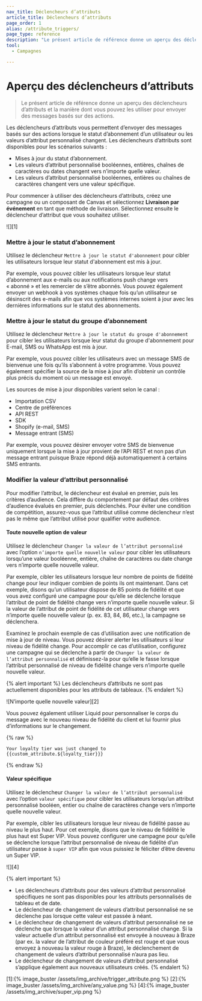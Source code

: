 ```yaml
---
nav_title: Déclencheurs d’attributs
article_title: Déclencheurs d’attributs
page_order: 1
alias: /attribute_triggers/
page_type: reference
description: "Le présent article de référence donne un aperçu des déclencheurs d’attributs et la manière dont vous pouvez les utiliser pour envoyer des messages basés sur des actions aux utilisateurs."
tool:
  - Campagnes

---
```


# Aperçu des déclencheurs d’attributs

> Le présent article de référence donne un aperçu des déclencheurs d’attributs et la manière dont vous pouvez les utiliser pour envoyer des messages basés sur des actions.

Les déclencheurs d’attributs vous permettent d’envoyer des messages basés sur des actions lorsque le statut d’abonnement d’un utilisateur ou les valeurs d’attribut personnalisé changent. Les déclencheurs d’attributs sont disponibles pour les scénarios suivants :

- Mises à jour du statut d’abonnement.
- Les valeurs d’attribut personnalisé booléennes, entières, chaînes de caractères ou dates changent vers n’importe quelle valeur.
- Les valeurs d’attribut personnalisé booléennes, entières ou chaînes de caractères changent vers une valeur spécifique.

Pour commencer à utiliser des déclencheurs d’attributs, créez une campagne ou un composant de Canvas et sélectionnez **Livraison par événement** en tant que méthode de livraison. Sélectionnez ensuite le déclencheur d’attribut que vous souhaitez utiliser.

![][1]

### Mettre à jour le statut d’abonnement

Utilisez le déclencheur `Mettre à jour le statut d'abonnement` pour cibler les utilisateurs lorsque leur statut d'abonnement est mis à jour. 

Par exemple, vous pouvez cibler les utilisateurs lorsque leur statut d’abonnement aux e-mails ou aux notifications push change vers « abonné » et les remercier de s’être abonnés. Vous pouvez également envoyer un webhook à vos systèmes chaque fois qu’un utilisateur se désinscrit des e-mails afin que vos systèmes internes soient à jour avec les dernières informations sur le statut des abonnements.

### Mettre à jour le statut du groupe d’abonnement

Utilisez le déclencheur `Mettre à jour le statut du groupe d'abonnement`  pour cibler les utilisateurs lorsque leur statut du groupe d'abonnement pour E-mail, SMS ou WhatsApp est mis à jour. 

Par exemple, vous pouvez cibler les utilisateurs avec un message SMS de bienvenue une fois qu’ils s’abonnent à votre programme. Vous pouvez également spécifier la source de la mise à jour afin d’obtenir un contrôle plus précis du moment où un message est envoyé. 

Les sources de mise à jour disponibles varient selon le canal :
- Importation CSV
- Centre de préférences
- API REST
- SDK
- Shopify (e-mail, SMS)
- Message entrant (SMS)

Par exemple, vous pouvez désirer envoyer votre SMS de bienvenue uniquement lorsque la mise à jour provient de l’API REST et non pas d’un message entrant puisque Braze répond déjà automatiquement à certains SMS entrants.

### Modifier la valeur d’attribut personnalisé

Pour modifier l’attribut, le déclencheur est évalué en premier, puis les critères d’audience. Cela diffère du comportement par défaut des critères d’audience évalués en premier, puis déclenchés. Pour éviter une condition de compétition, assurez-vous que l’attribut utilisé comme déclencheur n’est pas le même que l’attribut utilisé pour qualifier votre audience.

#### Toute nouvelle option de valeur

Utilisez le déclencheur `Changer la valeur de l’attribut personnalisé` avec l’option `n’importe quelle nouvelle valeur` pour cibler les utilisateurs lorsqu’une valeur booléenne, entière, chaîne de caractères ou date change vers n’importe quelle nouvelle valeur.

Par exemple, cibler les utilisateurs lorsque leur nombre de points de fidélité change pour leur indiquer combien de points ils ont maintenant. Dans cet exemple, disons qu’un utilisateur dispose de 85 points de fidélité et que vous avez configuré une campagne pour qu’elle se déclenche lorsque l’attribut de point de fidélité change vers n’importe quelle nouvelle valeur. Si la valeur de l’attribut de point de fidélité de cet utilisateur change vers n’importe quelle nouvelle valeur (p. ex. 83, 84, 86, etc.), la campagne se déclenchera.

Examinez le prochain exemple de cas d’utilisation avec une notification de mise à jour de niveau. Vous pouvez désirer alerter les utilisateurs si leur niveau de fidélité change. Pour accomplir ce cas d’utilisation, configurez une campagne qui se déclenche à partir de `Changer la valeur de l’attribut personnalisé` et définissez-la pour qu’elle le fasse lorsque l’attribut personnalisé de niveau de fidélité change vers n’importe quelle nouvelle valeur.

{% alert important %}
Les déclencheurs d’attributs ne sont pas actuellement disponibles pour les attributs de tableaux.
{% endalert %}

![N’importe quelle nouvelle valeur][2]

Vous pouvez également utiliser Liquid pour personnaliser le corps du message avec le nouveau niveau de fidélité du client et lui fournir plus d’informations sur le changement.

{% raw %}
```liquid
Your loyalty tier was just changed to {{custom_attribute.${loyalty_tier}}}
```
{% endraw %}

#### Valeur spécifique

Utilisez le déclencheur `Changer la valeur de l’attribut personnalisé` avec l’option `valeur spécifique` pour cibler les utilisateurs lorsqu’un attribut personnalisé booléen, entier ou chaîne de caractères change vers n’importe quelle nouvelle valeur. 

Par exemple, cibler les utilisateurs lorsque leur niveau de fidélité passe au niveau le plus haut. Pour cet exemple, disons que le niveau de fidélité le plus haut est Super VIP. Vous pouvez configurer une campagne pour qu’elle se déclenche lorsque l’attribut personnalisé de niveau de fidélité d’un utilisateur passe à `super VIP` afin que vous puissiez le féliciter d’être devenu un Super VIP.

![][4]

{% alert important %}
- Les déclencheurs d’attributs pour des valeurs d’attribut personnalisé spécifiques ne sont pas disponibles pour les attributs personnalisés de tableau et de date.
- Le déclencheur de changement de valeurs d’attribut personnalisé ne se déclenche pas lorsque cette valeur est passée à néant.  
- Le déclencheur de changement de valeurs d’attribut personnalisé ne se déclenche que lorsque la valeur d’un attribut personnalisé change. Si la valeur actuelle d’un attribut personnalisé est envoyée à nouveau à Braze (par ex. la valeur de l’attribut de couleur préféré est rouge et que vous envoyez à nouveau la valeur rouge à Braze), le déclenchement de changement de valeurs d’attribut personnalisé n’aura pas lieu.
- Le déclencheur de changement de valeurs d’attribut personnalisé s’applique également aux nouveaux utilisateurs créés. 
{% endalert %}

[1]:{% image_buster /assets/img_archive/trigger_attribute.png %}
[2]:{% image_buster /assets/img_archive/any_value.png %}
[4]:{% image_buster /assets/img_archive/super_vip.png %}
